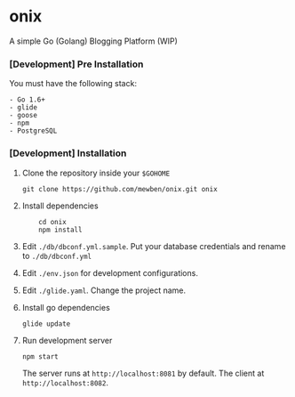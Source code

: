 # onix
A simple Go (Golang) Blogging Platform (WIP)

### [Development] Pre Installation
You must have the following stack:

	- Go 1.6+
	- glide
	- goose
	- npm
	- PostgreSQL

### [Development] Installation
1. Clone the repository inside your `$GOHOME`

	`git clone https://github.com/mewben/onix.git onix`

2. Install dependencies

	```
		cd onix
		npm install
	```

3. Edit `./db/dbconf.yml.sample`. Put your database credentials and rename to `./db/dbconf.yml`
4. Edit `./env.json` for development configurations.
5. Edit `./glide.yaml`. Change the project name.
6. Install go dependencies

	`glide update`

7. Run development server

	`npm start`

	The server runs at `http://localhost:8081` by default.
	The client at `http://localhost:8082`.
